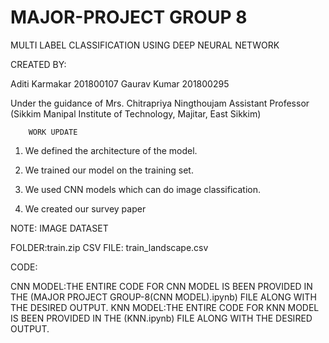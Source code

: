 # MAJOR-PROJECT GROUP 8

MULTI LABEL CLASSIFICATION USING DEEP NEURAL NETWORK

CREATED BY:

Aditi Karmakar		201800107
Gaurav Kumar		201800295

Under the guidance of 
Mrs. Chitrapriya Ningthoujam
Assistant Professor
(Sikkim Manipal Institute of Technology, Majitar, East Sikkim)

        WORK UPDATE
1) We defined the architecture of the model.

2) We trained our model on the training set.

3) We used CNN models which can do image classification.

4) We created our survey paper


NOTE:
IMAGE DATASET

FOLDER:train.zip
CSV FILE: train_landscape.csv

CODE:

CNN MODEL:THE ENTIRE CODE FOR CNN MODEL IS BEEN PROVIDED IN THE (MAJOR PROJECT GROUP-8(CNN MODEL).ipynb) FILE ALONG WITH THE DESIRED OUTPUT.
KNN MODEL:THE ENTIRE CODE FOR KNN MODEL IS BEEN PROVIDED IN THE (KNN.ipynb) FILE ALONG WITH THE DESIRED OUTPUT.

